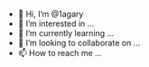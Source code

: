 - 👋 Hi, I’m @1agary
- 👀 I’m interested in ...
- 🌱 I’m currently learning ...
- 💞️ I’m looking to collaborate on ...
- 📫 How to reach me ...

<!---
1agary/1agary is a ✨ special ✨ repository because its `README.md` (this file) appears on your GitHub profile.
You can click the Preview link to take a look at your changes.
--->
